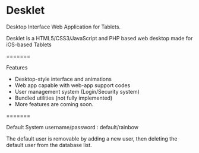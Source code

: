 Desklet
=======

Desktop Interface Web Application for Tablets.

Desklet is a HTML5/CSS3/JavaScript and PHP based web desktop made for iOS-based Tablets


=======

Features

- Desktop-style interface and animations
- Web app capable with web-app support codes
- User management system (Login/Security system)
- Bundled utilities (not fully implemented)
- More features are coming soon.

=======

Default System username/password : default/rainbow

The default user is removable by adding a new user, then deleting the default user from the database list.
